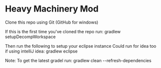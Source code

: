 Heavy Machinery Mod
==========


Clone this repo using Git (GitHub for windows)

If this is the first time you've cloned the repo run:
gradlew setupDecompWorkspace

Then run the following to setup your eclipse instance Could run for idea too if using  intelliJ idea: 
gradlew eclipse 


Note: To get the latest gradel run:
gradlew clean --refresh-dependencies
